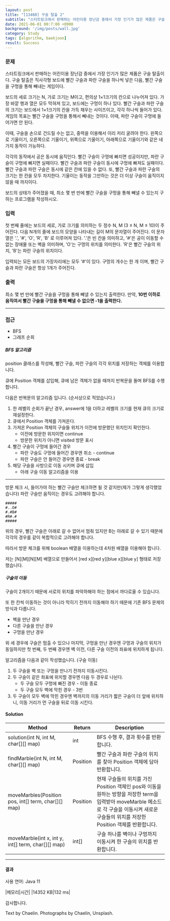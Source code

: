 ```yaml
---
layout: post
title: "[13460] 구슬 탈출 2"
subtitle: "스타트링크에서 판매하는 어린이용 장난감 중에서 가장 인기가 많은 제품은 구슬 탈출이다."
date: 2021-06-01 00:7:00 +0900
background: '/img/posts/wall.jpg'
category: Study
tags: [algorithm, baekjoon]
result: Success
---
```

### 문제
스타트링크에서 판매하는 어린이용 장난감 중에서 가장 인기가 많은 제품은 구슬 탈출이다. 구슬 탈출은 직사각형 보드에 빨간 구슬과 파란 구슬을 하나씩 넣은 다음, 빨간 구슬을 구멍을 통해 빼내는 게임이다.

보드의 세로 크기는 N, 가로 크기는 M이고, 편의상 1×1크기의 칸으로 나누어져 있다. 가장 바깥 행과 열은 모두 막혀져 있고, 보드에는 구멍이 하나 있다. 빨간 구슬과 파란 구슬의 크기는 보드에서 1×1크기의 칸을 가득 채우는 사이즈이고, 각각 하나씩 들어가 있다. 게임의 목표는 빨간 구슬을 구멍을 통해서 빼내는 것이다. 이때, 파란 구슬이 구멍에 들어가면 안 된다.

이때, 구슬을 손으로 건드릴 수는 없고, 중력을 이용해서 이리 저리 굴려야 한다. 왼쪽으로 기울이기, 오른쪽으로 기울이기, 위쪽으로 기울이기, 아래쪽으로 기울이기와 같은 네 가지 동작이 가능하다.

각각의 동작에서 공은 동시에 움직인다. 빨간 구슬이 구멍에 빠지면 성공이지만, 파란 구슬이 구멍에 빠지면 실패이다. 빨간 구슬과 파란 구슬이 동시에 구멍에 빠져도 실패이다. 빨간 구슬과 파란 구슬은 동시에 같은 칸에 있을 수 없다. 또, 빨간 구슬과 파란 구슬의 크기는 한 칸을 모두 차지한다. 기울이는 동작을 그만하는 것은 더 이상 구슬이 움직이지 않을 때 까지이다.

보드의 상태가 주어졌을 때, 최소 몇 번 만에 빨간 구슬을 구멍을 통해 빼낼 수 있는지 구하는 프로그램을 작성하시오.

### 입력
첫 번째 줄에는 보드의 세로, 가로 크기를 의미하는 두 정수 N, M (3 ≤ N, M ≤ 10)이 주어진다. 다음 N개의 줄에 보드의 모양을 나타내는 길이 M의 문자열이 주어진다. 이 문자열은 '.', '#', 'O', 'R', 'B' 로 이루어져 있다. '.'은 빈 칸을 의미하고, '#'은 공이 이동할 수 없는 장애물 또는 벽을 의미하며, 'O'는 구멍의 위치를 의미한다. 'R'은 빨간 구슬의 위치, 'B'는 파란 구슬의 위치이다.

입력되는 모든 보드의 가장자리에는 모두 '#'이 있다. 구멍의 개수는 한 개 이며, 빨간 구슬과 파란 구슬은 항상 1개가 주어진다.

### 출력
최소 몇 번 만에 빨간 구슬을 구멍을 통해 빼낼 수 있는지 출력한다. 만약, **10번 이하로 움직여서 빨간 구슬을 구멍을 통해 빼낼 수 없으면 -1을 출력한다.**

***** 

### 접근

* BFS
* 그래프 순회

##### BFS 알고리즘
position 클래스를 작성해, 빨간 구슬, 파란 구슬의 각각 위치를 저장하는 객체를 이용합니다.

큐에 Position 객체를 삽입해, 큐에 남은 객체가 없을 때까지 반복문을 돌며 BFS를 수행합니다.

다음은 반복문의 알고리즘 입니다. (순서상으로 적었습니다.)

1. 한 레벨의 순회가 끝난 경우, answer에 1을 더하고 레벨의 크기를 현재 큐의 크기로 재설정한다.
2. 큐에서 Position 객체를 가져온다.
3. 가져온 Position 객체의 구슬들 위치가 이전에 방문했던 위치인지 확인한다.
    * 이전에 방문한 위치이면 continue
    * 방문한 위치가 아니면 visited 방문 표시
4. 빨간 구슬이 구멍에 들어간 경우
    * 파란 구슬도 구멍에 들어간 경우엔 취소 - continue
    * 파란 구슬은 안 들어간 경우엔 종료 - break
5. 해당 구슬을 사방으로 이동 시키며 큐에 삽입
    * 아래 구슬 이동 알고리즘을 이용

*****

방문 체크 시, 들어가야 하는 빨간 구슬만 체크하면 될 것 같지만(제가 그렇게 생각했었습니다) 파란 구슬만 움직이는 경우도 고려해야 합니다.

```
#####
#..O#
#.#B#
#R#.#
#####
```

위의 경우, 빨간 구슬은 아래로 갈 수 없어서 멈춰 있지만 B는 아래로 갈 수 있기 때문에 각각의 경우를 같이 복합적으로 고려해야 합니다.

따라서 방문 체크를 위해 boolean 배열을 이용하는데 4차원 배열을 이용해야 합니다.

저는 [N][M][N][M] 배열으로 만들어서 [red x][red y][blue x][blue y] 형태로 저장했습니다.

##### 구슬의 이동
구슬이 2개이기 때문에 서로의 위치를 파악하해야 하는 점에서 까다로울 수 있습니다.

또 한 칸씩 이동하는 것이 아니라 막히기 전까지 이동해야 하기 때문에 기존 BFS 문제의 방식과 다릅니다.

* 벽을 만난 경우
* 다른 구슬을 만난 경우
* 구멍을 만난 경우

위 세 경우에 구슬은 멈출 수 있으나 마지막, 구멍을 만난 경우엔 구멍과 구슬의 위치가 동일하지만 첫 번째, 두 번째 경우엔 벽 이전, 다른 구슬 이전의 좌표에 위치하게 됩니다.

알고리즘을 다음과 같이 작성했습니다. (구슬 이동)

1. 두 구슬을 벽 또는 구멍을 만나기 전까지 이동시킨다.
2. 두 구슬이 같은 좌표에 위치할 경우엔 다음 두 경우로 나뉜다.
    * 두 구슬 모두 구멍에 빠진 경우 - 이동 종료
    * 두 구슬 모두 벽에 막힌 경우 - 3번
3. 두 구슬이 모두 벽에 막힌 경우엔 벽까지의 이동 거리가 짧은 구슬이 더 앞에 위치하니, 이동 거리가 먼 구슬을 뒤로 이동 시킨다.

#### Solution

|Method|Return|Description|
|---|---|---|
|solution(int N, int M, char[][] map)|int|BFS 수행 후, 결과 횟수를 반환합니다.|
|findMarble(int N, int M, char[][] map)|Position|빨간 구슬과 파란 구슬의 위치를 찾아 Position 객체에 담아 반환합니다.|
|moveMarbles(Position pos, int[] term, char[][] map)|Position|현재 구슬들의 위치를 가진 Position 객체인 pos와 이동을 원하는 방향을 저장한  term을 입력받아 moveMarble 메소드로 각 구슬을 이동시켜 새로운 구슬들의 위치를 저장한 Position 객체를 반환합니다.|
|moveMarble(int x, int y, int[] term, char[][] map)|int[]|구슬 하나를 벽이나 구멍까지 이동시켜 한 구슬의 위치를 반환합니다.|

*****

<script src="https://gist.github.com/chaelin1211/284bd34bb4b9f0f577649275098a005a.js"></script>


#### 결과
사용 연어: Java 11

|메모리|시간|
|14352 KB|132 ms|

감사합니다.

<p class = "placeholder">Text by Chaelin. Photographs by Chaelin, Unsplash.</p>